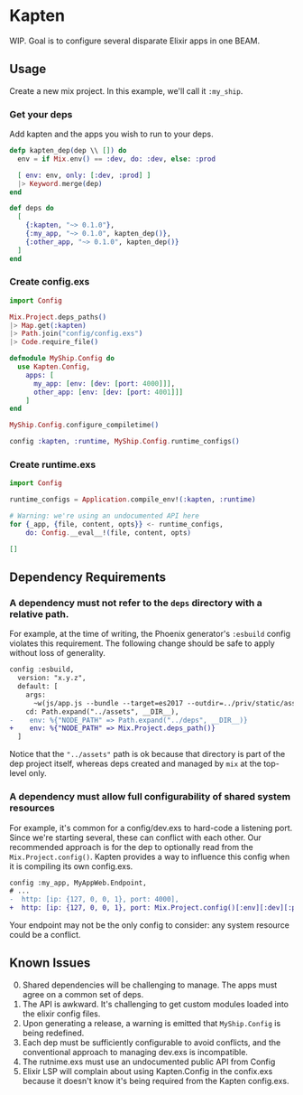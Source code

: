 # Kapten

WIP. Goal is to configure several disparate Elixir apps in one BEAM.

## Usage

Create a new mix project. In this example, we'll call it `:my_ship`.

### Get your deps

Add kapten and the apps you wish to run to your deps.

```elixir
defp kapten_dep(dep \\ []) do
  env = if Mix.env() == :dev, do: :dev, else: :prod

  [ env: env, only: [:dev, :prod] ]
  |> Keyword.merge(dep)
end

def deps do
  [
    {:kapten, "~> 0.1.0"},
    {:my_app, "~> 0.1.0", kapten_dep()},
    {:other_app, "~> 0.1.0", kapten_dep()}
  ]
end
```

### Create config.exs

```elixir
import Config

Mix.Project.deps_paths()
|> Map.get(:kapten)
|> Path.join("config/config.exs")
|> Code.require_file()

defmodule MyShip.Config do
  use Kapten.Config,
    apps: [
      my_app: [env: [dev: [port: 4000]]],
      other_app: [env: [dev: [port: 4001]]]
    ]
end

MyShip.Config.configure_compiletime()

config :kapten, :runtime, MyShip.Config.runtime_configs()
```

### Create runtime.exs

```elixir
import Config

runtime_configs = Application.compile_env!(:kapten, :runtime)

# Warning: we're using an undocumented API here
for {_app, {file, content, opts}} <- runtime_configs,
    do: Config.__eval__!(file, content, opts)

[]
```

## Dependency Requirements

### A dependency must not refer to the `deps` directory with a relative path.

For example, at the time of writing, the Phoenix generator's `:esbuild` config violates this requirement.
The following change should be safe to apply without loss of generality.

```diff
config :esbuild,
  version: "x.y.z",
  default: [
    args:
      ~w(js/app.js --bundle --target=es2017 --outdir=../priv/static/assets --external:/fonts/* --external:/images/*),
    cd: Path.expand("../assets", __DIR__),
-    env: %{"NODE_PATH" => Path.expand("../deps", __DIR__)}
+    env: %{"NODE_PATH" => Mix.Project.deps_path()}
  ]
```

Notice that the `"../assets"` path is ok because that directory is part of the dep project itself, whereas
deps created and managed by `mix` at the top-level only.

### A dependency must allow full configurability of shared system resources

For example, it's common for a config/dev.exs to hard-code a listening port. Since we're starting
several, these can conflict with each other. Our recommended approach is for the dep to optionally
read from the `Mix.Project.config()`. Kapten provides a way to influence this config when it is
compiling its own config.exs.

```diff
config :my_app, MyAppWeb.Endpoint,
# ...
-  http: [ip: {127, 0, 0, 1}, port: 4000],
+  http: [ip: {127, 0, 0, 1}, port: Mix.Project.config()[:env][:dev][:port] || 4000],
```

Your endpoint may not be the only config to consider: any system resource could be a conflict.

## Known Issues

0. Shared dependencies will be challenging to manage. The apps must agree on a common set of deps.
1. The API is awkward. It's challenging to get custom modules loaded into the elixir config files.
2. Upon generating a release, a warning is emitted that `MyShip.Config` is being redefined.
3. Each dep must be sufficiently configurable to avoid conflicts, and the conventional approach to managing dev.exs is incompatible.
4. The rutnime.exs must use an undocumented public API from Config
5. Elixir LSP will complain about using Kapten.Config in the confix.exs because it doesn't know it's being required from the Kapten config.exs.
